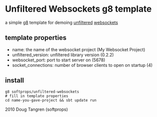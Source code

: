 # Unfiltered Websockets g8 template

a simple [g8](https://github.com/n8han/giter8) template for demoing [unfiltered](https://github.com/n8han/unfiltered) [websockets](https://github.com/n8han/Unfiltered/tree/master/websockets/)

## template properties

* name: the name of the websocket project (My Websocket Project)
* unfiltered_version: unfiltered library version (0.2.2)
* websocket_port: port to start server on (5678)
* socket_connections: number of browser clients to open on startup (4)

## install

    g8 softprops/unfiltered-websockets
    # fill in template properties
    cd name-you-gave-project && sbt update run

2010 Doug Tangren (softprops)
